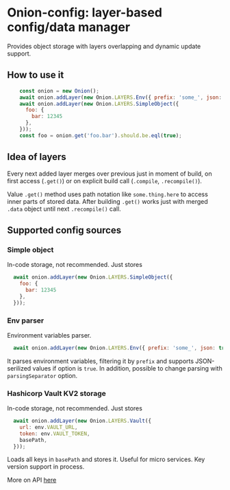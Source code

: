 # Onion-config: layer-based config/data manager
Provides object storage with layers overlapping and dynamic update support.

## How to use it
```javascript
    const onion = new Onion();
    await onion.addLayer(new Onion.LAYERS.Env({ prefix: 'some_', json: true, }));
    await onion.addLayer(new Onion.LAYERS.SimpleObject({
      foo: {
        bar: 12345
      },
    }));
    const foo = onion.get('foo.bar').should.be.eql(true);
```

## Idea of layers
Every next added layer merges over previous just in moment of build, on first access (`.get()`) or 
on explicit build call (`.compile`, `.recompile()`).

Value `.get()` method uses path notation like `some.thing.here` to access inner parts of stored data. After building
`.get()` works just with merged `.data` object until next `.recompile()` call.

## Supported config sources
### Simple object
In-code storage, not recommended. Just stores 
```javascript
  await onion.addLayer(new Onion.LAYERS.SimpleObject({
    foo: {
      bar: 12345
    },
  }));
```

### Env parser
Environment variables parser.
```javascript
  await onion.addLayer(new Onion.LAYERS.Env({ prefix: 'some_', json: true, }));
```
It parses environment variables, filtering it by `prefix` and supports JSON-serilized values if option is `true`.
In addition, possible to change parsing with `parsingSeparator` option.

### Hashicorp Vault KV2 storage
In-code storage, not recommended. Just stores 
```javascript
  await onion.addLayer(new Onion.LAYERS.Vault({
    url: env.VAULT_URL,
    token: env.VAULT_TOKEN,
    basePath,
  }));
```
Loads all keys in `basePath` and stores it. Useful for micro services. Key version support in process.

More on API [here](./API.md)
